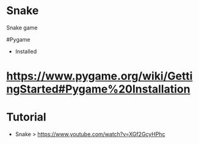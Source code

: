 # Snake
Snake game

#Pygame
-  Installed
# https://www.pygame.org/wiki/GettingStarted#Pygame%20Installation

# Tutorial
- Snake > https://www.youtube.com/watch?v=XGf2GcyHPhc
